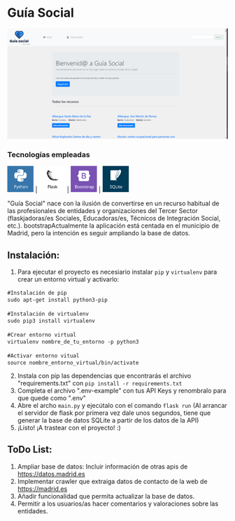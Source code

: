 # Guía Social

![](demo/demo-guia-social.gif)
### Tecnologías empleadas
<img src="https://github.com/fjavierlh/fjavierlh/blob/master/img/python.svg" width="60"/> |
<img src="https://github.com/fjavierlh/fjavierlh/blob/master/img/flask.svg" width="60"/> |
<img src="https://github.com/fjavierlh/fjavierlh/blob/master/img/bootstrap.svg" width="60"/> | 
<img src="https://github.com/fjavierlh/fjavierlh/blob/master/img/sqlite.svg" width="60"/> 

"Guía Social" nace con la ilusión de convertirse en un recurso habitual de las profesionales de entidades y organizaciones del Tercer Sector (flaskjadoras/es Sociales, Educadoras/es, Técnicos de Integración Social, etc.).
bootstrapActualmente la aplicación está centada en el municipio de Madrid, pero la intención es seguir ampliando la base de datos.

## Instalación:
1. Para ejecutar el proyecto es necesiario instalar ``pip`` y ``virtualenv`` para crear un entorno virtual y activarlo:
```
#Instalación de pip
sudo apt-get install python3-pip

#Instalación de virtualenv
sudo pip3 install virtualenv

#Crear entorno virtual
virtualenv nombre_de_tu_entorno -p python3

#Activar entorno vitual
source nombre_entorno_virtual/bin/activate
```
2. Instala con pip las dependencias que encontrarás el archivo "requirements.txt" con ``pip install -r requirements.txt``
3. Completa el archivo ".env-example" con tus API Keys y renombralo para que quede como ".env"
4. Abre el archo ``main.py`` y ejecútalo con el comando ``flask run`` (Al arrancar el servidor de flask por primera vez dale unos segundos, tiene que generar la base de datos SQLite a partir de los datos de la API)
5. ¡Listo! ¡A trastear con el proyecto! :)


## ToDo List:

1. Ampliar base de datos: Incluir información de otras apis de https://datos.madrid.es
2. Implementar crawler que extraiga datos de contacto de la web de https://madrid.es
3. Añadir funcionalidad que permita actualizar la base de datos.
4. Permitir a los usuarios/as hacer comentarios y valoraciones sobre las entidades.

